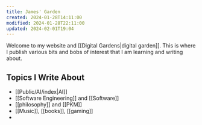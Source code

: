 ```yaml
---
title: James' Garden
created: 2024-01-28T14:11:00
modified: 2024-01-28T22:11:00
updated: 2024-02-01T19:04
---
```

Welcome to my website and [[Digital Gardens|digital garden]]. This is where I publish various bits and bobs of interest that I am learning and writing about. 


## Topics I Write About

 - [[Public/AI/index|AI]]
 - [[Software Engineering]] and [[Software]]
 - [[philosophy]] and [[PKM]]
 - [[Music]], [[books]], [[gaming]]
 - 
